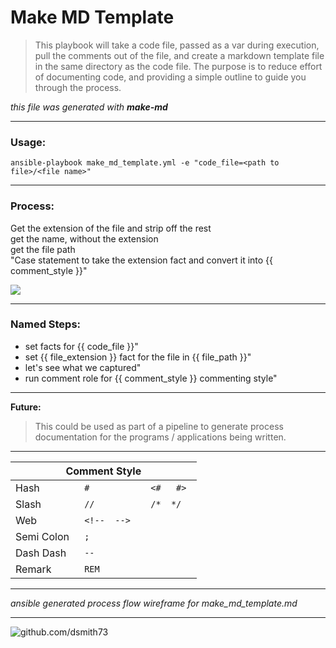  # Make MD Template  
  
 > This playbook will take a code file, passed as a var during execution, pull the comments out of the file, and create a markdown template file in the same directory as the code file. The purpose is to reduce effort of documenting code, and providing a simple outline to guide you through the process.  
  
_this file was generated with_ ***make-md***  

---

 ### Usage:  
  
 `ansible-playbook make_md_template.yml -e "code_file=<path to file>/<file name>"`  

 ---   

 ### Process:  
  
 Get the extension of the file and strip off the rest   
 get the name, without the extension  
 get the file path  
 "Case statement to take the extension fact and convert it into {{ comment_style }}"  
 
[![](https://mermaid.ink/img/eyJjb2RlIjoiZ3JhcGggVERcbiAgYTEoKG1ha2UtbWQueW1sKSkgLS0-IGEye3tcIkRldGVybWluZSBMYW5ndWFnZVwifX1cbiAgYTIgLS0-IGIxKGZhOmZhLWNvZGUgYW5zaWJsZSlcbiAgYTIgLS0-IGMxKGZhOmZhLWNvZGUgcHl0aG9uKVxuICBhMiAtLT4gZDEoZmE6ZmEtY29kZSBqYXZhc2NyaXB0KVxuICBhMiAtLT4gZTEoZmE6ZmEtY29kZSBodG1sKVxuICBhMiAtLT4gZjEoZmE6ZmEtY29kZSBnb2xhbmcpXG4gIGEyIC0tPiBnMShmYTpmYS1jb2RlIHBvd2Vyc2hlbGwpXG4gIGEyIC0tPiBoMShmYTpmYS1jb2RlIGMrKylcbiAgYTIgLS0-IGkxKGZhOmZhLWNvZGUgYmFzaClcblxuICBjMSAtLT4gYTNcbiAgZTEgLS0-IGEzXG4gIGYxIC0tPiBhM1xuICBnMSAtLT4gYTNcbiAgaDEgLS0-IGEzXG4gIGkxIC0tPiBhM1xuICBiMSAtLT4gYTNcbiAgZDEgLS0-IGEzW1tleHRyYWN0IGNvbW1lbnRzXV1cblxuICBhMyAtLT4gYTRbW2NyZWF0ZSAubWRdXSIsIm1lcm1haWQiOnsidGhlbWUiOiJuZXV0cmFsIn0sInVwZGF0ZUVkaXRvciI6ZmFsc2V9)](https://mermaid-js.github.io/mermaid-live-editor/#/edit/eyJjb2RlIjoiZ3JhcGggVERcbiAgYTEoKG1ha2UtbWQueW1sKSkgLS0-IGEye3tcIkRldGVybWluZSBMYW5ndWFnZVwifX1cbiAgYTIgLS0-IGIxKGZhOmZhLWNvZGUgYW5zaWJsZSlcbiAgYTIgLS0-IGMxKGZhOmZhLWNvZGUgcHl0aG9uKVxuICBhMiAtLT4gZDEoZmE6ZmEtY29kZSBqYXZhc2NyaXB0KVxuICBhMiAtLT4gZTEoZmE6ZmEtY29kZSBodG1sKVxuICBhMiAtLT4gZjEoZmE6ZmEtY29kZSBnb2xhbmcpXG4gIGEyIC0tPiBnMShmYTpmYS1jb2RlIHBvd2Vyc2hlbGwpXG4gIGEyIC0tPiBoMShmYTpmYS1jb2RlIGMrKylcbiAgYTIgLS0-IGkxKGZhOmZhLWNvZGUgYmFzaClcblxuICBjMSAtLT4gYTNcbiAgZTEgLS0-IGEzXG4gIGYxIC0tPiBhM1xuICBnMSAtLT4gYTNcbiAgaDEgLS0-IGEzXG4gIGkxIC0tPiBhM1xuICBiMSAtLT4gYTNcbiAgZDEgLS0-IGEzW1tleHRyYWN0IGNvbW1lbnRzXV1cblxuICBhMyAtLT4gYTRbW2NyZWF0ZSAubWRdXSIsIm1lcm1haWQiOnsidGhlbWUiOiJuZXV0cmFsIn0sInVwZGF0ZUVkaXRvciI6ZmFsc2V9)  

--- 
  
### Named Steps:  
  
  * set facts for {{ code_file }}"  
  * set {{ file_extension }} fact for the file in {{ file_path }}"  
  * let's see what we captured"  
  * run comment role for {{ comment_style }} commenting style"  

---

**Future:**  
> This could be used as part of a pipeline to generate process documentation for the programs / applications being written.  

---

<table>
    <thead>
        <tr>
            <th colspan=3>Comment Style</th>
        </tr>
    </thead>
    <tbody>
        <tr>
            <td>Hash</td>
            <td><code> # </code></td>
            <td><code> <#   #> </code></td>
        </tr>
        <tr>
            <td>Slash</td>
            <td><code> // </code></td>
            <td><code> /*  */ </code></td>
        </tr>
        <tr>
            <td>Web</td>
            <td><code> &lt;!--  --> </code></td>
            <td><code></code></td>
        </tr>
        <tr>
            <td>Semi Colon</td>
            <td><code> ; </code></td>
            <td><code></code></td>
        </tr>
        <tr>
            <td>Dash Dash</td>
            <td><code> -- </code></td>
            <td><code></code></td>
        </tr>
        <tr>
            <td>Remark</td>
            <td><code> REM </code></td>
            <td><code></code></td>
        </tr>
    </tbody>
</table>

---

_ansible generated process flow wireframe for make_md_template.md_  

---

![github.com/dsmith73](https://avatars1.githubusercontent.com/u/44279121?s=60&u=7a933a33b51505f9d6435eeffae1c8156a47dc77&v=4 "github.com/dsmith73")  
